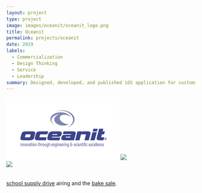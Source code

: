 ```yaml
---
layout: project
type: project
image: images/oceanit/oceanit_logo.png
title: Oceanit
permalink: projects/oceanit
date: 2019
labels:
  - Commercialization
  - Design Thinking
  - Service
  - Leadership
summary: Designed, developed, and published iOS application for customized aviation masks for military pilots as a Commercialization Intern with Oceanit. Managed and optimized multisite structure hosted on WordPress and Amazon Web Services.
---
```

<img class class="ui medium right floated rounded image" src="../images/oceanit/oceanit_logo.png">

<img src="../images/oceanit/oceanit_bake_sale.png">

<br>
<img class class="ui medium left floated rounded image" src="../images/oceanit/oceanit_school_supply_drive.jpg">
<br>
<br>

[school supply drive](http://www.oceanit.com/news/intern-outreach-for-hawaii-schoolchildren) airing and the [bake sale]().

